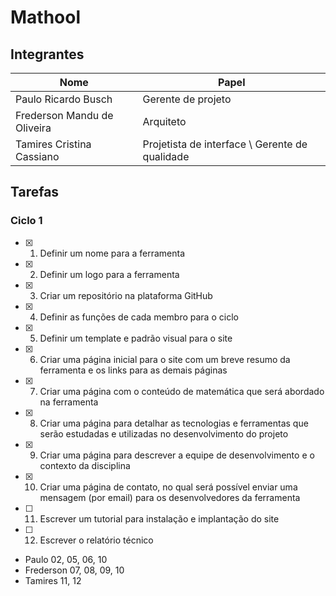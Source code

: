 # Mathool

## Integrantes

| Nome | Papel |
| ---  | ----- |
| Paulo Ricardo Busch | Gerente de projeto |
| Frederson Mandu de Oliveira | Arquiteto |
| Tamires Cristina Cassiano | Projetista de interface \ Gerente de qualidade |

## Tarefas

### Ciclo 1
- [x] 01. Definir um nome para a ferramenta
- [x] 02. Definir um logo para a ferramenta
- [x] 03. Criar um repositório na plataforma GitHub
- [x] 04. Definir as funções de cada membro para o ciclo
- [x] 05. Definir um template e padrão visual para o site
- [x] 06. Criar uma página inicial para o site com um breve resumo da ferramenta e os links para as demais páginas
- [x] 07. Criar uma página com o conteúdo de matemática que será abordado na ferramenta
- [X] 08. Criar uma página para detalhar as tecnologias e ferramentas que serão estudadas e utilizadas no desenvolvimento do projeto
- [X] 09. Criar uma página para descrever a equipe de desenvolvimento e o contexto da disciplina
- [x] 10. Criar uma página de contato, no qual será possível enviar uma mensagem (por email) para os desenvolvedores da ferramenta
- [ ] 11. Escrever um tutorial para instalação e implantação do site
- [ ] 12. Escrever o relatório técnico

* Paulo 02, 05, 06, 10
* Frederson 07, 08, 09, 10
* Tamires 11, 12
